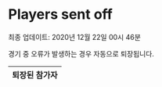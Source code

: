 # Players sent off
최종 업데이트: 2020년 12월 22일 00시 46분


경기 중 오류가 발생하는 경우 자동으로 퇴장됩니다.


| 퇴장된 참가자 |
|:---:|